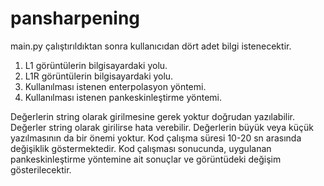 # pansharpening

main.py çalıştırıldıktan sonra kullanıcıdan dört adet bilgi istenecektir.
1) L1 görüntülerin bilgisayardaki yolu.
2) L1R görüntülerin bilgisayardaki yolu.
3) Kullanılması istenen enterpolasyon yöntemi.
4) Kullanılması istenen pankeskinleştirme yöntemi.

Değerlerin string olarak girilmesine gerek yoktur doğrudan yazılabilir. Değerler string olarak girilirse hata verebilir. Değerlerin büyük veya küçük yazılmasının da bir önemi yoktur. Kod çalışma süresi 10-20 sn arasında değişiklik göstermektedir. Kod çalışması sonucunda, uygulanan pankeskinleştirme yöntemine ait sonuçlar ve görüntüdeki değişim gösterilecektir.
